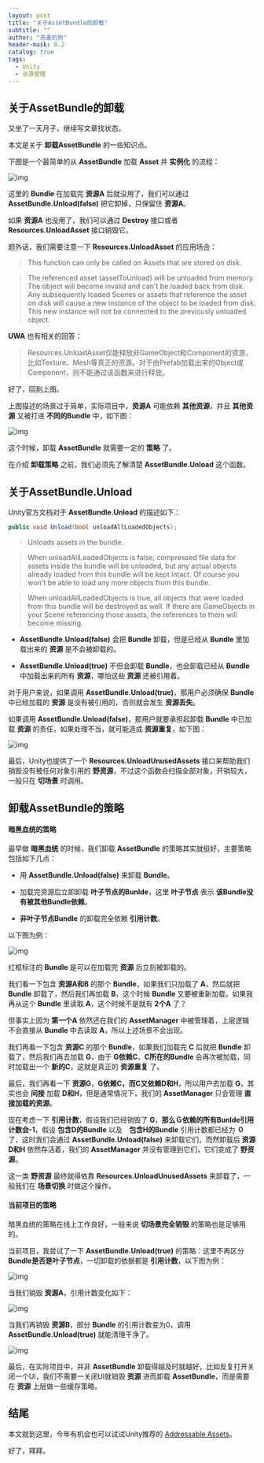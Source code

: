 ```yaml
---
layout: post
title: "关于AssetBundle的卸载"
subtitle: ""
author: "恶毒的狗"
header-mask: 0.2
catalog: true
tags:
  - Unity
  - 资源管理
---
```


## 关于AssetBundle的卸载

又坐了一天月子，继续写文章找状态。

本文是关于 **卸载AssetBundle** 的一些知识点。

下图是一个最简单的从 **AssetBundle** 加载 **Asset** 并 **实例化** 的流程：

![img](/img/unload-resources/screenshot1.png)

这里的 **Bundle** 在加载完 **资源A** 后就没用了，我们可以通过 **AssetBundle.Unload(false)** 把它卸掉，只保留住 **资源A**。

如果 **资源A** 也没用了，我们可以通过 **Destroy** 接口或者 **Resources.UnloadAsset** 接口销毁它。

题外话，我们需要注意一下 **Resources.UnloadAsset** 的应用场合：

> This function can only be called on Assets that are stored on disk.

> The referenced asset (assetToUnload) will be unloaded from memory. The object will become invalid and can't be loaded back from disk. Any subsequently loaded Scenes or assets that reference the asset on disk will cause a new instance of the object to be loaded from disk. This new instance will not be connected to the previously unloaded object.

**UWA** 也有相关的回答：

> Resources.UnloadAsset仅能释放非GameObject和Component的资源，比如Texture、Mesh等真正的资源。对于由Prefab加载出来的Object或Component，则不能通过该函数来进行释放。

好了，回到上图。

上图描述的场景过于简单，实际项目中，**资源A** 可能依赖 **其他资源**，并且 **其他资源** 又被打进 **不同的Bundle** 中，如下图：

![img](/img/unload-resources/screenshot2.png)

这个时候，卸载 **AssetBundle** 就需要一定的 **策略** 了。

在介绍 **卸载策略** 之前，我们必须先了解清楚 **AssetBundle.Unload** 这个函数。 

## 关于AssetBundle.Unload

Unity官方文档对于 **AssetBundle.Unload** 的描述如下：

```csharp
public void Unload(bool unloadAllLoadedObjects);
```

> Unloads assets in the bundle.

> When unloadAllLoadedObjects is false, compressed file data for assets inside the bundle will be unloaded, but any actual objects already loaded from this bundle will be kept intact. Of course you won't be able to load any more objects from this bundle.

> When unloadAllLoadedObjects is true, all objects that were loaded from this bundle will be destroyed as well. If there are GameObjects in your Scene referencing those assets, the references to them will become missing.

+ **AssetBundle.Unload(false)** 会把 **Bundle** 卸载，但是已经从 **Bundle** 里加载出来的 **资源** 是不会被卸载的。

+ **AssetBundle.Unload(true)** 不但会卸载 **Bundle**，也会卸载已经从 **Bundle** 中加载出来的所有 **资源**，哪怕这些 **资源** 还被引用着。

对于用户来说，如果调用 **AssetBundle.Unload(true)**，那用户必须确保 **Bundle** 中已经加载的 **资源** 是没有被引用的，否则就会发生 **资源丢失**。

如果调用 **AssetBundle.Unload(false)**，那用户就要承担起卸载 **Bundle** 中已加载 **资源** 的责任，如果处理不当，就可能造成 **资源重复**，如下图：

![img](/img/unload-resources/screenshot3.png)

最后，Unity也提供了一个 **Resources.UnloadUnusedAssets** 接口来帮助我们销毁没有被任何对象引用的 **野资源**，不过这个函数会扫描全部对象，开销较大，一般只在 **切场景** 时调用。

## 卸载AssetBundle的策略

#### 暗黑血统的策略

最早做 **暗黑血统** 的时候，我们卸载 **AssetBundle** 的策略其实就挺好，主要策略包括如下几点：

+ 用 **AssetBundle.Unload(false)** 来卸载 **Bundle**。

+ 加载完资源后立即卸载 **叶子节点的Bunlde**，这里 **叶子节点** 表示 **该Bundle没有被其他Bundle依赖**。

+ **非叶子节点Bundle** 的卸载完全依赖 **引用计数**。

以下图为例：

![img](/img/unload-resources/screenshot4.png)

红框标注的 **Bundle** 是可以在加载完 **资源** 后立刻被卸载的。

我们看一下包含 **资源A和B** 的那个 **Bundle**，如果我们只加载了 **A**，然后就把 **Bundle** 卸载了，然后我们再加载 **B**，这个时候 **Bundle** 又要被重新加载，如果我再从这个 **Bundle** 里读取 **A**，这个时候不是就有 **2个A** 了？

但事实上因为 **第一个A** 依然还在我们的 **AssetManager** 中被管理着，上层逻辑不会直接从 **Bundle** 中去读取 **A**，所以上述场景不会出现。

我们再看一下包含 **资源C** 的那个 **Bundle**，如果我们加载完 **C** 后就把 **Bundle** 卸载了，然后我们再去加载 **G**，由于 **G依赖C**，**C所在的Bundle** 会再次被加载，同时加载出一个 **新的C**，这就是真正的 **资源重复** 了。

最后，我们再看一下 **资源G**，**G依赖C，而C又依赖D和H**，所以用户去加载 **G**，其实也会 **间接** 加载 **D和H**，但是通常情况下，我们的 **AssetManager** 只会管理 **直接加载的资源**。

现在考虑一下 **引用计数**，假设我们已经销毁了 **G**，**那么Ｇ依赖的所有Bunlde引用计数会-1**，假设 **包含D的Bundle** 以及　**包含H的Bundle** 引用计数都已经为 **０** 了，这时我们会通过 **AssetBundle.Unload(false)** 来卸载它们，而然卸载后 **资源D和H** 依然存活着，我们的 **AssetManager** 并没有管理到它们，它们变成了 **野资源**。

这一类 **野资源** 最终就得依靠 **Resources.UnloadUnusedAssets** 来卸载了，一般我们在 **场景切换** 时做这个操作。

#### 当前项目的策略

暗黑血统的策略在线上工作良好，一般来说 **切场景完全销毁** 的策略也是足够用的。

当前项目，我尝试了一下 **AssetBundle.Unload(true)** 的策略：这里不再区分 **Bundle是否是叶子节点**，一切卸载的依据都是 **引用计数**，以下图为例：

![img](/img/unload-resources/screenshot5.png)

当我们销毁 **资源A**，引用计数变化如下：

![img](/img/unload-resources/screenshot6.png)

当我们再销毁 **资源B**，部分 **Bundle** 的引用计数变为0，调用 **AssetBundle.Unload(true)** 就能清理干净了。

![img](/img/unload-resources/screenshot7.png)

最后，在实际项目中，并非 **AssetBundle** 卸载得越及时就越好，比如反复打开关闭一个UI，我们不需要一关闭UI就销毁 **资源** 进而卸载 **AssetBundle**，而是需要在 **资源** 上层做一些缓存策略。

## 结尾

本文就到这里，今年有机会也可以试试Unity推荐的 [Addressable Assets](https://docs.unity3d.com/Packages/com.unity.addressables@1.6/manual/index.html)。

好了，拜拜。





























































































































